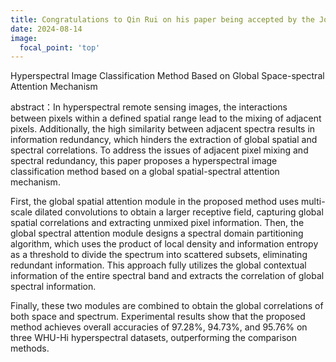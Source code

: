 ```yaml
---
title: Congratulations to Qin Rui on his paper being accepted by the Journal of Shanghai Jiao Tong University (English Edition).
date: 2024-08-14
image:
  focal_point: 'top'
---
```

Hyperspectral Image Classification Method Based on Global Space-spectral Attention Mechanism
<!--more-->


abstract：In hyperspectral remote sensing images, the interactions between pixels within a defined spatial range lead to the mixing of adjacent pixels. Additionally, the high similarity between adjacent spectra results in information redundancy, which hinders the extraction of global spatial and spectral correlations. To address the issues of adjacent pixel mixing and spectral redundancy, this paper proposes a hyperspectral image classification method based on a global spatial-spectral attention mechanism.

First, the global spatial attention module in the proposed method uses multi-scale dilated convolutions to obtain a larger receptive field, capturing global spatial correlations and extracting unmixed pixel information. Then, the global spectral attention module designs a spectral domain partitioning algorithm, which uses the product of local density and information entropy as a threshold to divide the spectrum into scattered subsets, eliminating redundant information. This approach fully utilizes the global contextual information of the entire spectral band and extracts the correlation of global spectral information.

Finally, these two modules are combined to obtain the global correlations of both space and spectrum. Experimental results show that the proposed method achieves overall accuracies of 97.28%, 94.73%, and 95.76% on three WHU-Hi hyperspectral datasets, outperforming the comparison methods.


